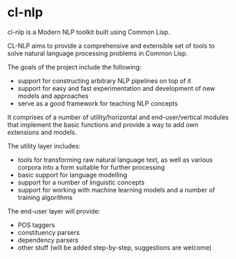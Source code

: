 # cl-nlp 

cl-nlp is a Modern NLP toolkit built using Common Lisp.

CL-NLP aims to provide a comprehensive and extensible set of tools to solve
natural language processing problems in Common Lisp.

The goals of the project include the following:

- support for constructing arbitrary NLP pipelines on top of it
- support for easy and fast experimentation and development of new models and
  approaches
- serve as a good framework for teaching NLP concepts

It comprises of a number of utility/horizontal and end-user/vertical modules
that implement the basic functions and provide a way to add own extensions and
models.

The utility layer includes:

- tools for transforming raw natural language text, as well as various corpora
  into a form suitable for further processing
- basic support for language modelling
- support for a number of linguistic concepts
- support for working with machine learning models and a number of training
  algorithms

The end-user layer will provide:

- POS taggers
- constituency parsers
- dependency parsers
- other stuff (will be added step-by-step, suggestions are welcome)
